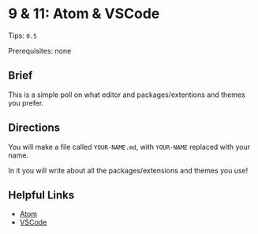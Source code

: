 # 9 & 11: Atom & VSCode

Tips: `0.5`

Prerequisites: none

## Brief

This is a simple poll on what editor and packages/extentions and themes you prefer.

## Directions

You will make a file called `YOUR-NAME.md`, with `YOUR-NAME` replaced with your name.

In it you will write about all the packages/extensions and themes you use!

## Helpful Links

- [Atom](https://atom.io/)
- [VSCode](https://code.visualstudio.com/)
